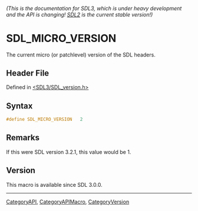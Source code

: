 ###### (This is the documentation for SDL3, which is under heavy development and the API is changing! [SDL2](https://wiki.libsdl.org/SDL2/) is the current stable version!)
# SDL_MICRO_VERSION

The current micro (or patchlevel) version of the SDL headers.

## Header File

Defined in [<SDL3/SDL_version.h>](https://github.com/libsdl-org/SDL/blob/main/include/SDL3/SDL_version.h)

## Syntax

```c
#define SDL_MICRO_VERSION   2
```

## Remarks

If this were SDL version 3.2.1, this value would be 1.

## Version

This macro is available since SDL 3.0.0.

----
[CategoryAPI](CategoryAPI), [CategoryAPIMacro](CategoryAPIMacro), [CategoryVersion](CategoryVersion)

